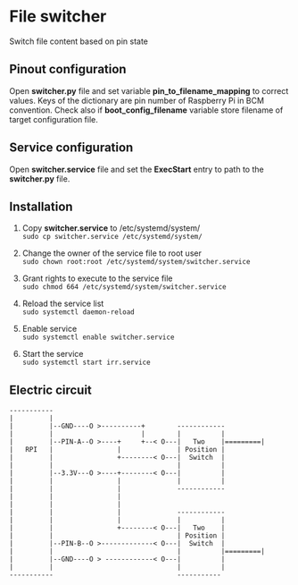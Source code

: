 # File switcher

Switch file content based on pin state

## Pinout configuration

Open __switcher.py__ file and set variable __pin_to_filename_mapping__
to correct values. Keys of the dictionary are pin number of Raspberry Pi in BCM convention.
Check also if __boot_config_filename__ variable store filename of target configuration file.

## Service configuration

Open __switcher.service__ file and set the __ExecStart__ entry to
path to the __switcher.py__ file.

## Installation

1. Copy __switcher.service__ to /etc/systemd/system/  
    ```sudo cp switcher.service /etc/systemd/system/```

2. Change the owner of the service file to root user  
    ```sudo chown root:root /etc/systemd/system/switcher.service```

3. Grant rights to execute to the service file  
    ```sudo chmod 664 /etc/systemd/system/switcher.service```

4. Reload the service list  
    ```sudo systemctl daemon-reload```

5. Enable service  
    ```sudo systemctl enable switcher.service```

6. Start the service  
    ```sudo systemctl start irr.service```

## Electric circuit

```none
-----------
|         |
|         |--GND----O >----------+        ------------
|         |                      |        |          |
|         |--PIN-A--O >----+     +--< O---|   Two    |=========|
|   RPI   |                |              | Position |
|         |                +--------< O---|  Switch  |
|         |                               |          |
|         |--3.3V---O >----+--------< O---|          |
|         |                |              |          |
|         |                |              ------------
|         |                |
|         |                |
|         |                |              ------------
|         |                |              |          |
|         |                +--------< O---|   Two    |
|         |                               | Position |
|         |--PIN-B--O >-------------< O---|  Switch  |
|         |                               |          |=========|
|         |--GND----O > ------------< O---|          |
|         |                               |          |
-----------                               -----------
```